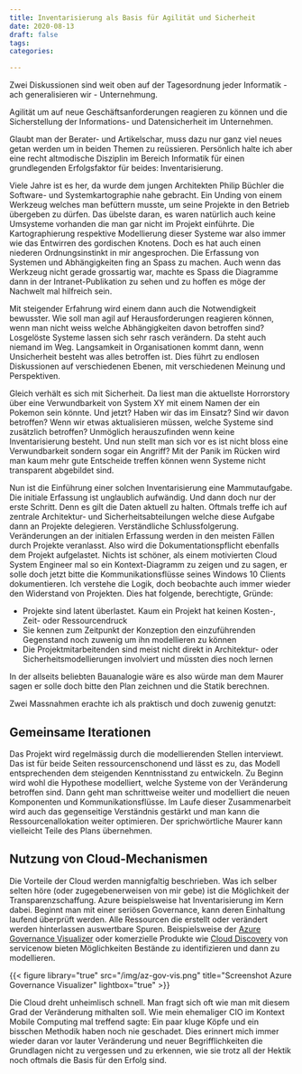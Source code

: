 ```yaml
---
title: Inventarisierung als Basis für Agilität und Sicherheit
date: 2020-08-13
draft: false
tags: 
categories:

---
```


Zwei Diskussionen sind weit oben auf der Tagesordnung jeder Informatik - ach generalisieren wir - Unternehmung.

Agilität um auf neue Geschäftsanforderungen reagieren zu können und die Sicherstellung der Informations- und Datensicherheit im Unternehmen.

Glaubt man der Berater- und Artikelschar, muss dazu nur ganz viel neues getan werden um in beiden Themen zu reüssieren. Persönlich halte ich aber eine recht altmodische Disziplin im Bereich Informatik für einen grundlegenden Erfolgsfaktor für beides: Inventarisierung.

Viele Jahre ist es her, da wurde dem jungen Architekten Philip Büchler die Software- und Systemkartographie nahe gebracht. Ein Unding von einem Werkzeug welches man befüttern musste, um seine Projekte in den Betrieb übergeben zu dürfen. Das übelste daran, es waren natürlich auch keine Umsysteme vorhanden die man gar nicht im Projekt einführte. Die Kartographierung respektive Modellierung dieser Systeme war also immer wie das Entwirren des gordischen Knotens. Doch es hat auch einen niederen Ordnungsinstinkt in mir angesprochen. Die Erfassung von Systemen und Abhängigkeiten fing an Spass zu machen. Auch wenn das Werkzeug nicht gerade grossartig war, machte es Spass die Diagramme dann in der Intranet-Publikation zu sehen und zu hoffen es möge der Nachwelt mal hilfreich sein.

Mit steigender Erfahrung wird einem dann auch die Notwendigkeit bewusster. Wie soll man agil auf Herausforderungen reagieren können, wenn man nicht weiss welche Abhängigkeiten davon betroffen sind? Losgelöste Systeme lassen sich sehr rasch verändern. Da steht auch niemand im Weg. Langsamkeit in Organisationen kommt dann, wenn Unsicherheit besteht was alles betroffen ist. Dies führt zu endlosen Diskussionen auf verschiedenen Ebenen, mit verschiedenen Meinung und Perspektiven.

Gleich verhält es sich mit Sicherheit. Da liest man die aktuellste Horrorstory über eine Verwundbarkeit von System XY mit einem Namen der ein Pokemon sein könnte. Und jetzt? Haben wir das im Einsatz? Sind wir davon betroffen? Wenn wir etwas aktualisieren müssen, welche Systeme sind zusätzlich betroffen? Unmöglich herauszufinden wenn keine Inventarisierung besteht. Und nun stellt man sich vor es ist nicht bloss eine Verwundbarkeit sondern sogar ein Angriff? Mit der Panik im Rücken wird man kaum mehr gute Entscheide treffen können wenn Systeme nicht transparent abgebildet sind.

Nun ist die Einführung einer solchen Inventarisierung eine Mammutaufgabe. Die initiale Erfassung ist unglaublich aufwändig. Und dann doch nur der erste Schritt. Denn es gilt die Daten aktuell zu halten. Oftmals treffe ich auf zentrale Architektur- und Sicherheitsabteilungen welche diese Aufgabe dann an Projekte delegieren. Verständliche Schlussfolgerung. Veränderungen an der initialen Erfassung werden in den meisten Fällen durch Projekte veranlasst. Also wird die Dokumentationspflicht ebenfalls dem Projekt aufgelastet. Nichts ist schöner, als einem motivierten Cloud System Engineer mal so ein Kontext-Diagramm zu zeigen und zu sagen, er solle doch jetzt bitte die Kommunikationsflüsse seines Windows 10 Clients dokumentieren. Ich verstehe die Logik, doch beobachte auch immer wieder den Widerstand von Projekten. Dies hat folgende, berechtigte, Gründe:

- Projekte sind latent überlastet. Kaum ein Projekt hat keinen Kosten-, Zeit- oder Ressourcendruck
- Sie kennen zum Zeitpunkt der Konzeption den einzuführenden Gegenstand noch zuwenig um ihn modellieren zu können
- Die Projektmitarbeitenden sind meist nicht direkt in Architektur- oder Sicherheitsmodellierungen involviert und müssten dies noch lernen

In der allseits beliebten Bauanalogie wäre es also würde man dem Maurer sagen er solle doch bitte den Plan zeichnen und die Statik berechnen.

Zwei Massnahmen erachte ich als praktisch und doch zuwenig genutzt:

## Gemeinsame Iterationen

Das Projekt wird regelmässig durch die modellierenden Stellen interviewt. Das ist für beide Seiten ressourcenschonend und lässt es zu, das Modell entsprechenden dem steigenden Kenntnisstand zu entwickeln. Zu Beginn wird wohl die Hypothese modelliert, welche Systeme von der Veränderung betroffen sind. Dann geht man schrittweise weiter und modelliert die neuen Komponenten und Kommunikationsflüsse. Im Laufe dieser Zusammenarbeit wird auch das gegenseitige Verständnis gestärkt und man kann die Ressourcenallokation weiter optimieren. Der sprichwörtliche Maurer kann vielleicht Teile des Plans übernehmen.

## Nutzung von Cloud-Mechanismen

Die Vorteile der Cloud werden mannigfaltig beschrieben. Was ich selber selten höre (oder zugegebenerweisen von mir gebe) ist die Möglichkeit der Transparenzschaffung. Azure beispielsweise hat Inventarisierung im Kern dabei. Beginnt man mit einer seriösen Governance, kann deren Einhaltung laufend überprüft werden. Alle Ressourcen die erstellt oder verändert werden hinterlassen auswertbare Spuren. Beispielsweise der [Azure Governance Visualizer](https://github.com/JulianHayward/Azure-MG-Sub-Governance-Reporting) oder komerzielle Produkte wie [Cloud Discovery](https://docs.servicenow.com/bundle/orlando-it-operations-management/page/product/discovery/concept/azure-cloud-discovery.html) von servicenow bieten Möglichkeiten Bestände zu identifizieren und dann zu modellieren.

{{< figure library="true" src="/img/az-gov-vis.png" title="Screenshot Azure Governance Visualizer" lightbox="true" >}}

Die Cloud dreht unheimlisch schnell. Man fragt sich oft wie man mit diesem Grad der Veränderung mithalten soll. Wie mein ehemaliger CIO im Kontext Mobile Computing mal treffend sagte: Ein paar kluge Köpfe und ein bisschen Methodik haben noch nie geschadet. Dies erinnert mich immer wieder daran vor lauter Veränderung und neuer Begrifflichkeiten die Grundlagen nicht zu vergessen und zu erkennen, wie sie trotz all der Hektik noch oftmals die Basis für den Erfolg sind.

